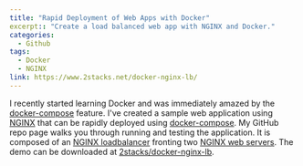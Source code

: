 ```yaml
---
title: "Rapid Deployment of Web Apps with Docker"
excerpt:: "Create a load balanced web app with NGINX and Docker."
categories:
  - Github
tags:
  - Docker
  - NGINX
link: https://www.2stacks.net/docker-nginx-lb/
---
```


I recently started learning Docker and was immediately amazed by the [docker-compose][0] feature.  I've created a sample web application using [NGINX][2] that can be rapidly deployed using [docker-compose][5].  My GitHub repo page walks you through running and testing the application.  It is composed of an [NGINX loadbalancer][3] fronting two [NGINX web servers][4].  The demo can be downloaded at [2stacks/docker-nginx-lb][1].

[0]: https://docs.docker.com/compose/overview/
[1]: https://github.com/2stacks/docker-nginx-lb
[2]: http://nginx.org/en/
[3]: https://www.nginx.com/resources/admin-guide/tcp-load-balancing/
[4]: https://hub.docker.com/_/nginx/
[5]: https://docs.docker.com/compose/overview/